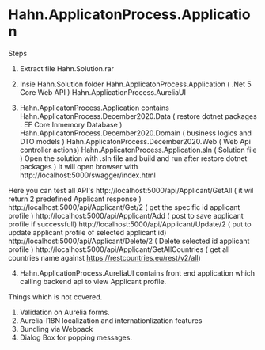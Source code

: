 # Hahn.ApplicatonProcess.Application

Steps

1. Extract file Hahn.Solution.rar
2. Insie Hahn.Solution folder 
Hahn.ApplicatonProcess.Application ( .Net 5 Core Web API )
Hahn.ApplicationProcess.AureliaUI

3. Hahn.ApplicatonProcess.Application contains
	Hahn.ApplicatonProcess.December2020.Data  ( restore dotnet packages . EF Core Inmemory Database )
	Hahn.ApplicatonProcess.December2020.Domain ( business logics and DTO models )
	Hahn.ApplicatonProcess.December2020.Web ( Web Api controller actions)
	Hahn.ApplicatonProcess.Application.sln ( Solution file )
Open the solution with .sln file and build and run after restore dotnet packages )
It will open browser with 
http://localhost:5000/swagger/index.html

Here you can test all API's 
http://localhost:5000/api/Applicant/GetAll  ( it wil return 2 predefined Applicant response )
http://localhost:5000/api/Applicant/Get/2   ( get the specific id applicant profile )
http://localhost:5000/api/Applicant/Add     ( post to save applicant profile if successfull)
http://localhost:5000/api/Applicant/Update/2 ( put to update applicant profile of selected applicant id)
http://localhost:5000/api/Applicant/Delete/2  ( Delete selected id applicant profile )
http://localhost:5000/api/Applicant/GetAllCountries ( get all countries name against https://restcountries.eu/rest/v2/all)

4. Hahn.ApplicationProcess.AureliaUI contains
	front end application which calling backend api to view Applicant profile.

Things which is not covered.
1. Validation on Aurelia forms.
2. Aurelia-I18N localization and internationlization features
3. Bundling via Webpack
4. Dialog Box for popping messages.




